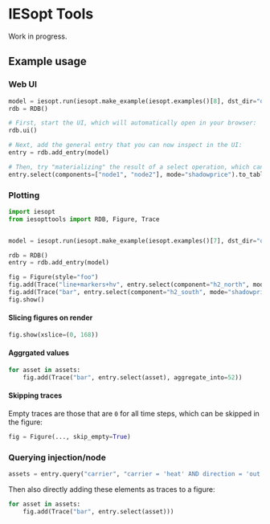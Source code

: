 # IESopt Tools

Work in progress.

## Example usage

### Web UI

```python
model = iesopt.run(iesopt.make_example(iesopt.examples()[8], dst_dir="opt"))
rdb = RDB()

# First, start the UI, which will automatically open in your browser:
rdb.ui()

# Next, add the general entry that you can now inspect in the UI:
entry = rdb.add_entry(model)

# Then, try "materializing" the result of a select operation, which can then be used in the UI:
entry.select(components=["node1", "node2"], mode="shadowprice").to_table("prices")
```

### Plotting

```python
import iesopt
from iesopttools import RDB, Figure, Trace


model = iesopt.run(iesopt.make_example(iesopt.examples()[7], dst_dir="opt"))

rdb = RDB()
entry = rdb.add_entry(model)

fig = Figure(style="foo")
fig.add(Trace("line+markers+hv", entry.select(component="h2_north", mode="shadowprice"), name="North", sign=-1.0))
fig.add(Trace("bar", entry.select(component="h2_south", mode="shadowprice"), name="South", sign=-1.0))
fig.show()
```

#### Slicing figures on render

```python
fig.show(xslice=(0, 168))
```

#### Aggrgated values

```python
for asset in assets:
    fig.add(Trace("bar", entry.select(asset), aggregate_into=52))
```

#### Skipping traces

Empty traces are those that are `0` for all time steps, which can be skipped in the figure:

```python
fig = Figure(..., skip_empty=True)
```

### Querying injection/node

```python
assets = entry.query("carrier", "carrier = 'heat' AND direction = 'out' AND node IN ('grid_heat', 'grid_sim')")
```

Then also directly adding these elements as traces to a figure:

```python
for asset in assets:
    fig.add(Trace("bar", entry.select(asset)))
```
